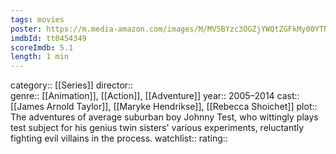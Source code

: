 ```yaml
---
tags: movies
poster: https://m.media-amazon.com/images/M/MV5BYzc3OGZjYWQtZGFkMy00YTNlLWE5NDYtMTRkNTNjODc2MjllXkEyXkFqcGdeQXVyNjExODE1MDc@._V1_SX300.jpg
imdbId: tt0454349
scoreImdb: 5.1
length: 1 min
---
```


category:: [[Series]]
director::  
genre:: [[Animation]], [[Action]], [[Adventure]]
year:: 2005–2014
cast:: [[James Arnold Taylor]], [[Maryke Hendrikse]], [[Rebecca Shoichet]]
plot:: The adventures of average suburban boy Johnny Test, who wittingly plays test subject for his genius twin sisters' various experiments, reluctantly fighting evil villains in the process.
watchlist::
rating::
